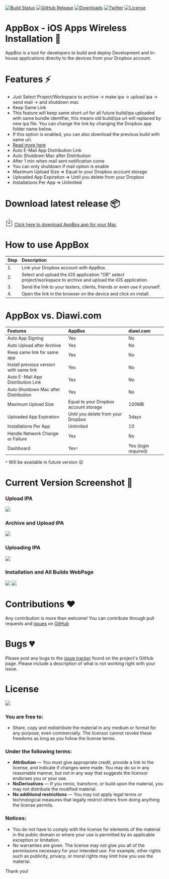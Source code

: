 [![Build Status](https://travis-ci.org/vineetchoudhary/AppBox-iOSAppsWirelessInstallation.svg?branch=master)](https://travis-ci.org/vineetchoudhary/AppBox-iOSAppsWirelessInstallation)
[![GitHub Release](https://img.shields.io/github/release/vineetchoudhary/AppBox-iOSAppsWirelessInstallation.svg)](https://github.com/vineetchoudhary/AppBox-iOSAppsWirelessInstallation/releases/latest)
[![Downloads](https://img.shields.io/badge/download-appbox.app-brightgreen.svg)](http://tryappbox.com/download)
[![Twitter](https://img.shields.io/twitter/follow/tryappbox.svg?style=social&label=Follow)](https://twitter.com/tryappbox)
[![License](https://i.creativecommons.org/l/by-nd/4.0/80x15.png)](#user-content-license)

# AppBox - iOS Apps Wireless Installation 🥇 
AppBox is a tool for developers to build and deploy Development and In-house applications directly to the devices from your Dropbox account.

# Features ⚡️ 
- Just Select Project/Workspace to archive -> make ipa -> upload ipa -> send mail -> and shutdown mac
- Keep Same Link
 - This feature will keep same short url for all future build/ipa uploaded with same bundle identifier, this means old build/ipa url will replaced by new ipa file. You can change the link by changing the Dropbox app folder name below.
 - If this option is enabled, you can also download the previous build with same url.
 - [Read more here](https://github.com/vineetchoudhary/AppBox-iOSAppsWirelessInstallation/wiki/Keep-Same-Link)
- Auto E-Mail App Distribution Link
- Auto Shutdown Mac after Distribution
 - After 1 min when mail sent notification come
 - You can only shutdown if mail option is enable
- Maximum Upload Size => Equal to your Dropbox account storage
- Uploaded App Expiration => Until you delete from your Dropbox
- Installations Per App => Unlimited
 
# Download latest release 📦
[![](https://github.com/developerinsider/developer-insider-content/blob/master/Logo/Download-25.png)](http://tryappbox.com/download)  [Click here to download AppBox.app for your Mac](http://tryappbox.com/download)

# How to use AppBox 
| Step | Description |
| :--- | :--- |
| 1. |	Link your Dropbox account with AppBox. |
| 2.	| Select and upload the iOS application "OR" select project/workspace to archive and upload the iOS application. |
| 3. |	Send the link to your testers, clients, friends or even use it yourself. |
| 4.	| Open the link in the browser on the device and click on install. |

# AppBox vs. Diawi.com

| Features |	AppBox |	diawi.com |
| :--- | :--- | :--- |
| Auto App Signing |	Yes |	No |
| Auto Upload after Archive |	Yes |	No |
| Keep same link for same app |	Yes |	No |
| Install previous version with same link |	Yes |	No |
| Auto E-Mail App Distribution Link |	Yes |	No |
| Auto Shutdown Mac after Distribution |	Yes |	No |
| Maximum Upload Size |	Equal to your Dropbox account storage |	100MB |
| Uploaded App Expiration |	Until you delete from your Dropbox |	3days |
| Installations Per App |	Unlimited |	10 | 
| Handle Network Change or Failure | Yes | No | 
| Dashboard |	Yes`*` |	Yes (login required) |
`*` Will be available in future version 😜



# Current Version Screenshot 🎨
### Upload IPA
![](https://github.com/vineetchoudhary/AppBox-iOSAppsWirelessInstallation/blob/Screenshot/Screenshot/uploadipa.png?raw=true)

### Archive and Upload IPA
![](https://github.com/vineetchoudhary/AppBox-iOSAppsWirelessInstallation/blob/Screenshot/Screenshot/archiveandipa.png?raw=trye)

### Uploading IPA
![](https://github.com/vineetchoudhary/AppBox-iOSAppsWirelessInstallation/blob/Screenshot/Screenshot/uploadingipa.png?raw=true)

### Installation and All Builds WebPage
![](https://github.com/vineetchoudhary/AppBox-iOSAppsWirelessInstallation/raw/Screenshot/Screenshot/webpage1.png?raw=true)        ![](https://github.com/vineetchoudhary/AppBox-iOSAppsWirelessInstallation/raw/Screenshot/Screenshot/webpage2.png?raw=true)

# Contributions ❤️
Any contribution is more than welcome! You can contribute through pull requests and [issues](https://github.com/vineetchoudhary/AppBox-iOSAppsWirelessInstallation/issues) on [GitHub](https://github.com/vineetchoudhary/AppBox-iOSAppsWirelessInstallation)

# Bugs 💔 
Please post any bugs to the [issue tracker](https://github.com/vineetchoudhary/AppBox-iOSAppsWirelessInstallation/issues) found on the project's GitHub page. Please include a description of what is not working right with your issue.

# License
[![](https://licensebuttons.net/l/by-nd/3.0/88x31.png)](https://creativecommons.org/licenses/by-nd/4.0/)

### You are free to:

* Share, copy and redistribute the material in any medium or format for any purpose, even commercially. The licensor cannot revoke these freedoms as long as you follow the license terms.


### Under the following terms:

* **Attribution** — You must give appropriate credit, provide a link to the license, and indicate if changes were made. You may do so in any reasonable manner, but not in any way that suggests the licensor endorses you or your use.
* **NoDerivatives** — If you remix, transform, or build upon the material, you may not distribute the modified material.
* **No additional restrictions** — You may not apply legal terms or technological measures that legally restrict others from doing anything the license permits.


### Notices:

- You do not have to comply with the license for elements of the material in the public domain or where your use is permitted by an applicable exception or limitation.
- No warranties are given. The license may not give you all of the permissions necessary for your intended use. For example, other rights such as publicity, privacy, or moral rights may limit how you use the material.

Thank you!
